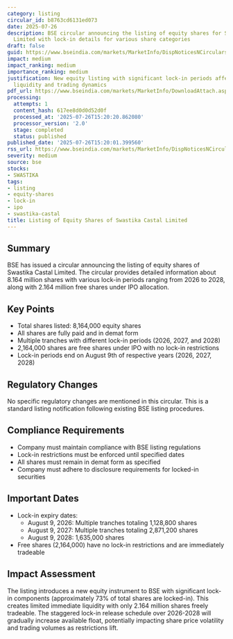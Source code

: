 ```yaml
---
category: listing
circular_id: b8763cd6131ed073
date: 2025-07-26
description: BSE circular announcing the listing of equity shares for Swastika Castal
  Limited with lock-in details for various share categories
draft: false
guid: https://www.bseindia.com/markets/MarketInfo/DispNoticesNCirculars.aspx?Noticeid={35C7423E-8009-4CCD-8D53-1F71391149ED}&noticeno=20250726-1&dt=07/26/2025&icount=1&totcount=1&flag=0
impact: medium
impact_ranking: medium
importance_ranking: medium
justification: New equity listing with significant lock-in periods affects market
  liquidity and trading dynamics
pdf_url: https://www.bseindia.com/markets/MarketInfo/DownloadAttach.aspx?id=20250726-1&attachedId=8e861787-325d-4ed2-b30b-2bff9a9fefdb
processing:
  attempts: 1
  content_hash: 617ee8d0d0d52d0f
  processed_at: '2025-07-26T15:20:20.862080'
  processor_version: '2.0'
  stage: completed
  status: published
published_date: '2025-07-26T15:20:01.399560'
rss_url: https://www.bseindia.com/markets/MarketInfo/DispNoticesNCirculars.aspx?Noticeid={35C7423E-8009-4CCD-8D53-1F71391149ED}&noticeno=20250726-1&dt=07/26/2025&icount=1&totcount=1&flag=0
severity: medium
source: bse
stocks:
- SWASTIKA
tags:
- listing
- equity-shares
- lock-in
- ipo
- swastika-castal
title: Listing of Equity Shares of Swastika Castal Limited
---
```


## Summary

BSE has issued a circular announcing the listing of equity shares of Swastika Castal Limited. The circular provides detailed information about 8.164 million shares with various lock-in periods ranging from 2026 to 2028, along with 2.164 million free shares under IPO allocation.

## Key Points

- Total shares listed: 8,164,000 equity shares
- All shares are fully paid and in demat form
- Multiple tranches with different lock-in periods (2026, 2027, and 2028)
- 2,164,000 shares are free shares under IPO with no lock-in restrictions
- Lock-in periods end on August 9th of respective years (2026, 2027, 2028)

## Regulatory Changes

No specific regulatory changes are mentioned in this circular. This is a standard listing notification following existing BSE listing procedures.

## Compliance Requirements

- Company must maintain compliance with BSE listing regulations
- Lock-in restrictions must be enforced until specified dates
- All shares must remain in demat form as specified
- Company must adhere to disclosure requirements for locked-in securities

## Important Dates

- Lock-in expiry dates:
  - August 9, 2026: Multiple tranches totaling 1,128,800 shares
  - August 9, 2027: Multiple tranches totaling 2,871,200 shares  
  - August 9, 2028: 1,635,000 shares
- Free shares (2,164,000) have no lock-in restrictions and are immediately tradeable

## Impact Assessment

The listing introduces a new equity instrument to BSE with significant lock-in components (approximately 73% of total shares are locked-in). This creates limited immediate liquidity with only 2.164 million shares freely tradeable. The staggered lock-in release schedule over 2026-2028 will gradually increase available float, potentially impacting share price volatility and trading volumes as restrictions lift.